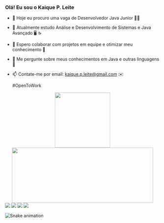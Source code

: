 ### Olá! Eu sou o Kaique P. Leite 

<!--
**kaiquepl/kaiquepl** is a ✨ _special_ ✨ repository because its `README.md` (this file) appears on your GitHub profile.

Here are some ideas to get you started:
-->

- 🔭 Hoje eu procuro uma vaga de Desenvolvedor Java Junior  👨‍💻
- 🌱 Atualmente estudo Análise e Desenvolvimento de Sistemas e Java Avançado 🖥️ ☕
- 👯 Espero colaborar com projetos em equipe e otimizar meu conhecimento 🤩
- 💬 Me pergunte sobre meus conhecimentos em Java e outras linguagens 🤔
- 📫 Contate-me por email: kaique.p.leite@gmail.com ✉️

  #OpenToWork
<!--
- 😄 Pronouns: ...
- ⚡ Fun fact: ...-->

  <div align="center">
    <a href="https://github.com/kaiquepl">
      <img height="180em" src="https://github-readme-stats.vercel.app/api?username=kaiquepl&show_icons=true&theme=github_dark&include_all_commits=true&count_private=true"/>
      <img height="180em" width="460em" src="https://github-readme-stats.vercel.app/api/top-langs/?username=kaiquepl&layout=compact&langs_count=7&theme=github_dark"/>
  </div>
  <div> 
    <a href = "mailto:kaique.p.leite@gmail.com"><img src="https://img.shields.io/badge/-Gmail-%23333?style=for-the-badge&logo=gmail&logoColor=white" target="_blank"></a>
    <a href="https://www.linkedin.com/in/kaique-pereira-leite-58a775165" target="_blank"><img src="https://img.shields.io/badge/-LinkedIn-%230077B5?style=for-the-badge&logo=linkedin&logoColor=white" target="_blank"></a> 
    <a href="https://www.twitch.tv/kaiquepl" target="_blank"><img src="https://img.shields.io/badge/Twitch-9146FF?style=for-the-badge&logo=twitch&logoColor=white" target="_blank"></a>
    <a href="https://instagram.com/kaiquepleite" target="_blank"><img src="https://img.shields.io/badge/-Instagram-%23E4405F?style=for-the-badge&logo=instagram&logoColor=white" target="_blank"></a>
       
 
  ![Snake animation](https://github.com/kaiquepl/kaiquepl/blob/output/github-contribution-grid-snake.svg)
 
  </div>
